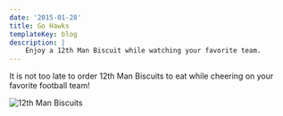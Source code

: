 ```yaml
---
date: '2015-01-28'
title: Go Hawks
templateKey: blog
description: |
    Enjoy a 12th Man Biscuit while watching your favorite team.
---
```

It is not too late to order 12th Man Biscuits to eat while cheering on your favorite football team!

<img src="/uploads/12th-man-biscuits.jpg" class="img-fluid page-image shadow m-3" alt="12th Man Biscuits" />
